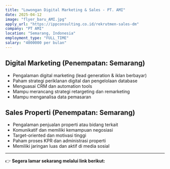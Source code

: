 ```yaml
---
title: "Lowongan Digital Marketing & Sales - PT. AMI"
date: 2025-04-12
image: "flyer_baru_AMI.jpg"
apply_url: "https://ippconsulting.co.id/rekrutmen-sales-dm"
company: "PT AMI"
location: "Semarang, Indonesia"
employment_type: "FULL_TIME"
salary: "4000000 per bulan"
---
```


## Digital Marketing (Penempatan: Semarang)

* Pengalaman digital marketing (lead generation & iklan berbayar)  
* Paham strategi periklanan digital dan pengelolaan database  
* Menguasai CRM dan automation tools  
* Mampu merancang strategi retargeting dan remarketing  
* Mampu menganalisa data pemasaran  

## Sales Properti (Penempatan: Semarang)

* Pengalaman penjualan properti atau bidang terkait  
* Komunikatif dan memiliki kemampuan negosiasi  
* Target-oriented dan motivasi tinggi  
* Paham proses KPR dan administrasi properti  
* Memiliki jaringan luas dan aktif di media sosial  

---

👉 **Segera lamar sekarang melalui link berikut:**
